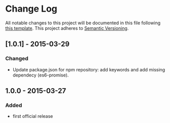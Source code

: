 # Change Log
All notable changes to this project will be documented in this file following [this template](http://keepachangelog.com/).
This project adheres to [Semantic Versioning](http://semver.org/).

## [1.0.1] - 2015-03-29
### Changed
- Update package.json for npm repository: add keywords and add missing dependecy (es6-promise).

## 1.0.0 - 2015-03-27
### Added
- first official release